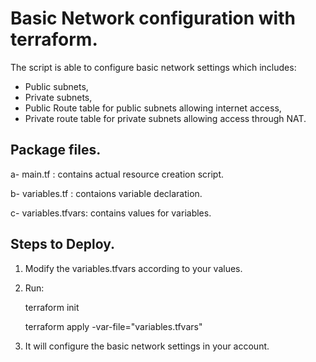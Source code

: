 # Basic  Network configuration with terraform.

The script is able to configure basic network settings which includes:

- Public subnets,
- Private subnets,
- Public Route table for public subnets allowing internet access,
- Private route table for private subnets allowing access through NAT.

## Package files.

a- main.tf : contains actual resource creation script.

b- variables.tf : contaions variable declaration.

c- variables.tfvars: contains values for variables.

## Steps to Deploy.

1. Modify the variables.tfvars according to your values.

2. Run: 
    
     terraform init

     terraform apply -var-file="variables.tfvars"

3. It will configure the basic network settings in your account. 